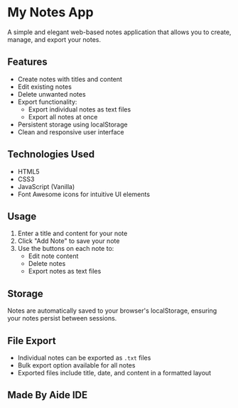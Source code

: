 # My Notes App

A simple and elegant web-based notes application that allows you to create, manage, and export your notes.

## Features

- Create notes with titles and content
- Edit existing notes
- Delete unwanted notes
- Export functionality:
  - Export individual notes as text files
  - Export all notes at once
- Persistent storage using localStorage
- Clean and responsive user interface

## Technologies Used

- HTML5
- CSS3
- JavaScript (Vanilla)
- Font Awesome icons for intuitive UI elements

## Usage

1. Enter a title and content for your note
2. Click "Add Note" to save your note
3. Use the buttons on each note to:
   - Edit note content
   - Delete notes
   - Export notes as text files

## Storage

Notes are automatically saved to your browser's localStorage, ensuring your notes persist between sessions.

## File Export

- Individual notes can be exported as `.txt` files
- Bulk export option available for all notes
- Exported files include title, date, and content in a formatted layout

## Made By Aide IDE